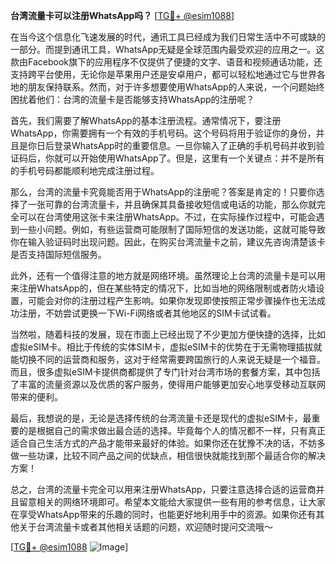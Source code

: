 **台湾流量卡可以注册WhatsApp吗？** [[TG💪+ @esim1088](https://t.me/s/esim1088)]

在当今这个信息化飞速发展的时代，通讯工具已经成为我们日常生活中不可或缺的一部分。而提到通讯工具，WhatsApp无疑是全球范围内最受欢迎的应用之一。这款由Facebook旗下的应用程序不仅提供了便捷的文字、语音和视频通话功能，还支持跨平台使用，无论你是苹果用户还是安卓用户，都可以轻松地通过它与世界各地的朋友保持联系。然而，对于许多想要使用WhatsApp的人来说，一个问题始终困扰着他们：台湾的流量卡是否能够支持WhatsApp的注册呢？

首先，我们需要了解WhatsApp的基本注册流程。通常情况下，要注册WhatsApp，你需要拥有一个有效的手机号码。这个号码将用于验证你的身份，并且是你日后登录WhatsApp时的重要信息。一旦你输入了正确的手机号码并收到验证码后，你就可以开始使用WhatsApp了。但是，这里有一个关键点：并不是所有的手机号码都能顺利地完成注册过程。

那么，台湾的流量卡究竟能否用于WhatsApp的注册呢？答案是肯定的！只要你选择了一张可靠的台湾流量卡，并且确保其具备接收短信或电话的功能，那么你就完全可以在台湾使用这张卡来注册WhatsApp。不过，在实际操作过程中，可能会遇到一些小问题。例如，有些运营商可能限制了国际短信的发送功能，这就可能导致你在输入验证码时出现问题。因此，在购买台湾流量卡之前，建议先咨询清楚该卡是否支持国际短信服务。

此外，还有一个值得注意的地方就是网络环境。虽然理论上台湾的流量卡是可以用来注册WhatsApp的，但在某些特定的情况下，比如当地的网络限制或者防火墙设置，可能会对你的注册过程产生影响。如果你发现即使按照正常步骤操作也无法成功注册，不妨尝试更换一下Wi-Fi网络或者其他地区的SIM卡试试看。

当然啦，随着科技的发展，现在市面上已经出现了不少更加方便快捷的选择，比如虚拟eSIM卡。相比于传统的实体SIM卡，虚拟eSIM卡的优势在于无需物理插拔就能切换不同的运营商和服务，这对于经常需要跨国旅行的人来说无疑是一个福音。而且，很多虚拟eSIM卡提供商都提供了专门针对台湾市场的套餐方案，其中包括了丰富的流量资源以及优质的客户服务，使得用户能够更加安心地享受移动互联网带来的便利。

最后，我想说的是，无论是选择传统的台湾流量卡还是现代的虚拟eSIM卡，最重要的是根据自己的需求做出最合适的选择。毕竟每个人的情况都不一样，只有真正适合自己生活方式的产品才能带来最好的体验。如果你还在犹豫不决的话，不妨多做一些功课，比较不同产品之间的优缺点，相信很快就能找到那个最适合你的解决方案！

总之，台湾的流量卡完全可以用来注册WhatsApp，只要注意选择合适的运营商并且留意相关的网络环境即可。希望本文能给大家提供一些有用的参考信息，让大家在享受WhatsApp带来的乐趣的同时，也能更好地利用手中的资源。如果你还有其他关于台湾流量卡或者其他相关话题的问题，欢迎随时提问交流哦～ 

[[TG💪+ @esim1088](https://t.me/s/esim1088) ![Image](https://i.postimg.cc/4NQfJmqS/Snipaste-2025-05-13-00-14-12.png)]